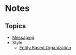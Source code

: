 # Notes

## Topics

- [Messaging](messaging.md)
- Style
  - [Entity Based Organization](https://kislayverma.com/programming/how-to-organize-your-code/) 
